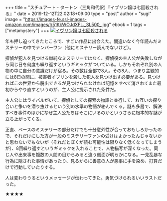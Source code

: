 +++
title = "スチュアート・タートン（三角和代訳）『イブリン嬢は七回殺される』"
date = 2019-12-12T22:02:18+09:00
type = "post"
author = "sugi"
image = "https://images-fe.ssl-images-amazon.com/images/I/51KkWOJdXFL._SL500_.jpg"
ebook = 1
tags = ["metamystery"]
+++
<a href="https://www.amazon.co.jp/dp/4163910484?tag=chezsugi-22" name="amazletlink" target="_blank"><img src="https://images-fe.ssl-images-amazon.com/images/I/51KkWOJdXFL._SL500_.jpg" alt="イヴリン嬢は七回殺される" class="alignleft" /></a>

年も押し迫ってきたところで、すごい作品に出会えた。間違いなく今年読んだミステリーの中でナンバーワン（他にミステリー読んでないけど）。

探偵が犯人を見つける単純なミステリーではなく、探偵役の主人公が失敗しながら同じ日を何度も繰り返すというギミックがついている。しかもそれぞれ別の人物の中に自分の意識だけが宿る。その数は全部で8人。その8人、つまり主観的には8日の間に、被害者イブリンを殺した犯人を見つけ出す必要がある。見つければこの世界から脱出できるが見つけられなければ記憶をすべて消されてまた最初からやり直すというのが、主人公に提示された条件だ。

主人公にはライバルがいて、探偵としての探索の物語と並行して、お互いの探り合いと争いを潜り抜けるという別の水準の物語が絡んでくる。謎も多層で、解決すべき事件のほかになぜ主人公たちはそこにいるのかというさらに根本的な謎が立ち上がってくる。

正直、ベースのミステリーの部分だけでも十分意外性が合っておもしろかったので、それだけにした方が一般のミステリーファンの受けはよかったんじゃないかと思わないでもないが（それだとぼくが読む可能性は限りなく低くなってしまうが）、8回繰り返すというギミックを入れることで、人物描写が深くなった。同じ人や出来事を複数の人間の目からみると違う側面が明らかになる。一見乱暴な行為に隠された事情があったり、見るからに善意の人が悪事に手を染め、打算だけで行動していたりする。

人は変わりうるというメッセージが伝わってきた。勇気づけられるいいラストだった。

★★★★